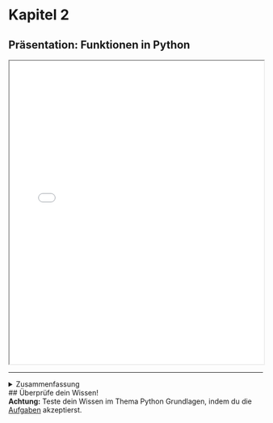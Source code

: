 # Kapitel 2
## Präsentation: Funktionen in Python

<iframe src="../../static/chapter3/chapter3.html" style="width: 100%; height: 600px;"></iframe>

---
<details>
<summary>Zusammenfassung</summary>
</details>
## Überprüfe dein Wissen!

<div class="note-box">
<strong>Achtung:</strong> Teste dein Wissen im Thema Python Grundlagen, indem du die <a href="../exercise3">Aufgaben</a> akzeptierst.
</div>